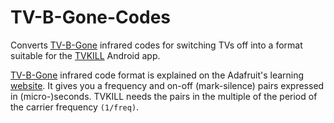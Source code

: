 # TV-B-Gone-Codes
Converts [TV-B-Gone](https://github.com/shirriff/Arduino-TV-B-Gone) infrared codes for switching TVs off into a format suitable for the [TVKILL](https://github.com/42SK/TVKILL) Android app.

[TV-B-Gone](https://github.com/shirriff/Arduino-TV-B-Gone) infrared code format is explained on the Adafruit's learning [website](https://learn.adafruit.com/tv-b-gone-kit/design-notes). It gives you a frequency and on-off (mark-silence) pairs expressed in (micro-)seconds. TVKILL needs the pairs in the multiple of the period of the carrier frequency `(1/freq)`.

 
